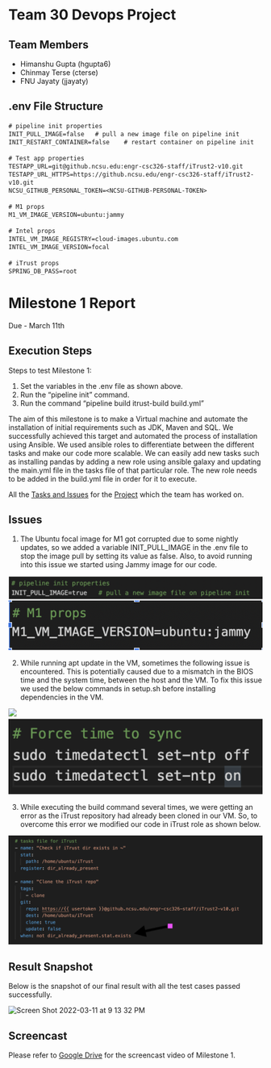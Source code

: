 # Team 30 Devops Project

## Team Members
- Himanshu Gupta (hgupta6)
- Chinmay Terse (cterse)
- FNU Jayaty (jjayaty)

## .env File Structure

```
# pipeline init properties
INIT_PULL_IMAGE=false   # pull a new image file on pipeline init
INIT_RESTART_CONTAINER=false    # restart container on pipeline init

# Test app properties
TESTAPP_URL=git@github.ncsu.edu:engr-csc326-staff/iTrust2-v10.git
TESTAPP_URL_HTTPS=https://github.ncsu.edu/engr-csc326-staff/iTrust2-v10.git
NCSU_GITHUB_PERSONAL_TOKEN=<NCSU-GITHUB-PERSONAL-TOKEN>

# M1 props
M1_VM_IMAGE_VERSION=ubuntu:jammy

# Intel props
INTEL_VM_IMAGE_REGISTRY=cloud-images.ubuntu.com
INTEL_VM_IMAGE_VERSION=focal

# iTrust props
SPRING_DB_PASS=root

```


# Milestone 1 Report
Due - March 11th 

## Execution Steps 
Steps to test Milestone 1:

1. Set the variables in the .env file as shown above.
2. Run the “pipeline init” command.
3. Run the command “pipeline build itrust-build build.yml” 


The aim of this milestone is to make a Virtual machine and automate the installation of initial requirements such as JDK, Maven and SQL. We successfully achieved this target and automated the process of installation using Ansible. We used ansible roles to differentiate  between the different tasks and make our code more scalable. We can easily add new tasks such as installing pandas by adding a new role using ansible galaxy and updating the main.yml file in the tasks file of that particular role. The new role needs to be added in the build.yml file in order for it to execute.

All the [Tasks and Issues](https://github.ncsu.edu/CSC-DevOps-S22/DEVOPS-30/issues?q=is%3Aissue+is%3Aclosed) for the [Project](https://github.ncsu.edu/CSC-DevOps-S22/DEVOPS-30/projects/1) which the team has worked on. 

## Issues

1. The Ubuntu focal image for M1 got corrupted due to some nightly updates, so we added a variable INIT_PULL_IMAGE  in the .env file to stop the image pull by setting its value as false. Also, to avoid running into this issue we started using Jammy image for our code.
<img src='res/1.png' />
<img src='res/1.2.png' />

2. While running apt update in the VM, sometimes the following issue is encountered. This is potentially caused due to a mismatch in the BIOS time and the system time, between the host and the VM. To fix this issue we used the below commands in setup.sh before installing dependencies in the VM.
<img src='res/2.1.png' />
<img src='res/2.2.png' />

3. While executing the build command several times, we were getting an error as the iTrust repository had already been cloned in our VM. So, to overcome this error we modified our code in iTrust role as shown below.
<img src='res/3.png' />

## Result Snapshot
Below is the snapshot of our final result with all the test cases passed successfully.

<img width="917" alt="Screen Shot 2022-03-11 at 9 13 32 PM" src="https://media.github.ncsu.edu/user/21059/files/81e6fa82-91d3-475d-bf89-8d0bed906680">


## Screencast
Please refer to [Google Drive](https://drive.google.com/drive/folders/1veky1RZ7qmJp3X8gCbBitJR3gtkJYAb6) for the screencast video of Milestone 1.

